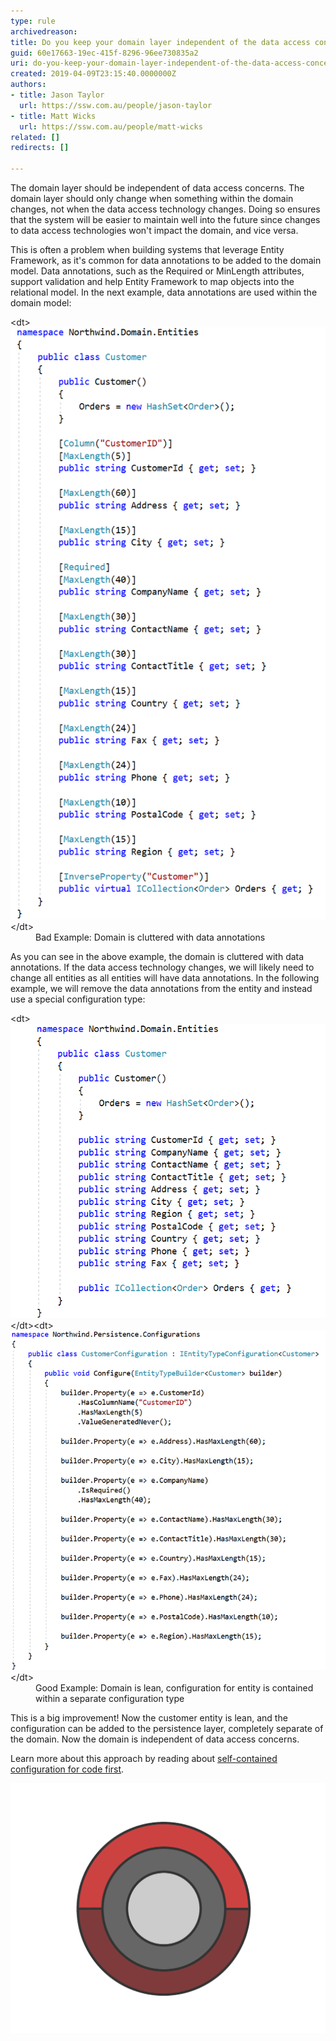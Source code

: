 ```yaml
---
type: rule
archivedreason: 
title: Do you keep your domain layer independent of the data access concerns?
guid: 60e17663-19ec-415f-8296-96ee730835a2
uri: do-you-keep-your-domain-layer-independent-of-the-data-access-concerns
created: 2019-04-09T23:15:40.0000000Z
authors:
- title: Jason Taylor
  url: https://ssw.com.au/people/jason-taylor
- title: Matt Wicks
  url: https://ssw.com.au/people/matt-wicks
related: []
redirects: []

---
```


The domain layer should be independent of data access concerns. The domain layer should only change when something within the domain changes, not when the data access technology changes. Doing so ensures that the system will be easier to maintain well into the future since changes to data access technologies won't impact the domain, and vice versa.

This is often a problem when building systems that leverage Entity Framework, as it's common for data annotations to be added to the domain model. Data annotations, such as the Required or MinLength attributes, support validation and help Entity Framework to map objects into the relational model. In the next example, data annotations are used within the domain model:

<!--endintro-->
<dl class="badImage">&lt;dt&gt;<img src="domain-layer-1.png" alt="domain-layer-1.png">&lt;/dt&gt;<dd>Bad Example: Domain is cluttered with data annotations</dd></dl>
As you can see in the above example, the domain is cluttered with data annotations. If the data access technology changes, we will likely need to change all entities as all entities will have data annotations. In the following example, we will remove the data annotations from the entity and instead use a special configuration type:
<dl class="goodImage">&lt;dt&gt;
         <img src="domain-layer-2.png" alt="domain-layer-2.png">
      &lt;/dt&gt;&lt;dt&gt;
         <img src="domain-layer-3.png" alt="domain-layer-3.png">
      &lt;/dt&gt;<dd>Good Example: Domain is lean, configuration for entity is contained within a separate configuration type</dd></dl>
This is a big improvement! Now the customer entity is lean, and the configuration can be added to the persistence layer, completely separate of the domain. Now the domain is independent of data access concerns.

Learn more about this approach by reading about        [self-contained configuration for code first](https://docs.microsoft.com/en-us/ef/core/what-is-new/ef-core-2.0%22%20%5cl%20%22self-contained-type-configuration-for-code-first).




![Database implementation is a Infrastructure concern not a Domain concern.](CA_Animation_4.gif)
